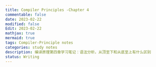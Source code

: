 ```yaml
---
title: Compiler Principles -Chapter 4
commentable: false
date: 2023-02-22
modified: false
Edit: 2023-02-22
mathjax: true
mermaid: true
tags: Compiler-Principle notes
categories: study notes
description: 编译原理第四章学习笔记：语法分析，从顶至下和从底至上有什么区别
status: Writing
---
```


